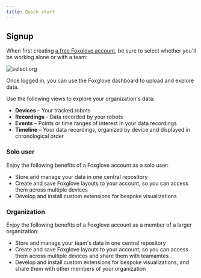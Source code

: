 ```yaml
---
title: Quick start
---
```


## Signup

When first creating [a free Foxglove account](https://console.foxglove.dev/signup), be sure to select whether you'll be working alone or with a team:

![select org](/img/docs/signing-in/org.webp)

Once logged in, you can use the Foxglove dashboard to upload and explore data.

Use the following views to explore your organization's data:

- **Devices** – Your tracked robots
- **Recordings** - Data recorded by your robots
- **Events** – Points or time ranges of interest in your data recordings
- **Timeline** – Your data recordings, organized by device and displayed in chronological order

### Solo user

Enjoy the following benefits of a Foxglove account as a solo user:

- Store and manage your data in one central repository
- Create and save Foxglove layouts to your account, so you can access them across multiple devices
- Develop and install custom extensions for bespoke visualizations

### Organization

Enjoy the following benefits of a Foxglove account as a member of a larger organization:

- Store and manage your team's data in one central repository
- Create and save Foxglove layouts to your account, so you can access them across multiple devices and share them with teamamtes
- Develop and install custom extensions for bespoke visualizations, and share them with other members of your organization

